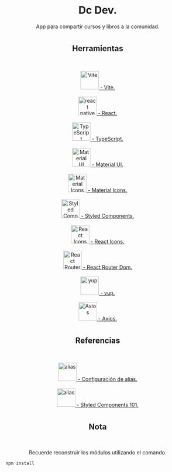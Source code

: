 <h1 align="center">Dc Dev.</h1>
<p align="center">
App para compartir cursos y libros a la comunidad.
</p>
<h1></h1>
<h2 align="center">Herramientas</h2>
<br>
<P align="center">
  <a href="https://vitejs.dev" target="_blank" rel="Vite" >
  <img src="https://vitejs.dev/logo.svg" alt="Vite" width="50" height="50"/>
   - Vite.</a>
  <br><br>
   <a href="https://reactnative.dev" target="_blank" rel="React" >
  <img src="https://d33wubrfki0l68.cloudfront.net/554c3b0e09cf167f0281fda839a5433f2040b349/ecfc9/img/header_logo.svg" alt="react native" width="50" height="50"/>
   - React.</a>
  <br><br>
  <a href="https://www.typescriptlang.org" target="_blank" rel="TypeScript">
  <img src="https://upload.wikimedia.org/wikipedia/commons/4/4c/Typescript_logo_2020.svg" alt="TypeScript" width="50" height="50"/>
   - TypeScript.</a>
  <br><br>
  <a href="https://mui.com/" target="_blank" rel="Material UI">
  <img src="https://mui.com/static/favicon.ico" alt="Material UI" width="50" height="50"/>
    - Material UI.</a>
  <br><br>
  <a href="https://mui.com/material-ui/material-icons/" target="_blank" rel="Material Icons">
  <img src="https://mui.com/static/favicon.ico" alt="Material Icons" width="50" height="50"/>
    - Material Icons.</a>
  <br><br>
  <a href="https://styled-components.com/" target="_blank" rel="Styled Components">
  <img src="https://miro.medium.com/max/318/1*7jRD5QhgARucFKvRHFxpOg.png" alt="Styled Components" width="50" height="50"/>
    - Styled Components.</a>
  <br><br>
  <a href="https://react-icons.github.io/react-icons" target="_blank" rel="REACT-ICONS">
  <img src="https://camo.githubusercontent.com/48d099290b4cb2d7937bcd96e8497cf1845b54a810a6432c70cf944b60b40c77/68747470733a2f2f7261776769742e636f6d2f676f72616e67616a69632f72656163742d69636f6e732f6d61737465722f72656163742d69636f6e732e737667" alt="React Icons" width="50" height="50"/>
    - React Icons.</a>
  <br><br>
  <a href="https://reactrouter.com/en/v6.3.0/getting-started/overview" target="_blank" rel="REACT-ROUTER-DOM">
  <img src="https://reactrouter.com/favicon-dark.png" alt="React Router Dom" width="50" height="50"/>
    - React Router Dom.</a>
  <br><br>
  <a href="https://www.npmjs.com/package/yup" target="_blank" rel="yup">
  <img src="https://static.npmjs.com/58a19602036db1daee0d7863c94673a4.png" alt="yup" width="50" height="50"/>
    - yup.</a>
  <br><br>
  <a href="https://axios-http.com/es/docs/intro" target="_blank" rel="Axios">
  <img src="https://axios-http.com/assets/favicon.ico" alt="Axios" width="50" height="50"/>
    - Axios.</a>
</p>
<h1></h1>
<h2 align="center">Referencias</h2>
<br>
<p align="center">
  <a href="https://dev.to/avxkim/setup-path-aliases-w-react-vite-ts-poa" target="_blank" rel="" >
  <img src="https://dev-to-uploads.s3.amazonaws.com/uploads/logos/resized_logo_UQww2soKuUsjaOGNB38o.png" alt="alias" width="50" height="50"/>
   - Configuración de alias.</a>
  <br><br>
  <a href="https://blog.binpar.com/styled-components-101-1ee6e04e2bce" target="_blank" rel="" >
  <img src="https://miro.medium.com/fit/c/152/152/1*sHhtYhaCe2Uc3IU0IgKwIQ.png" alt="alias" width="50" height="50"/>
   - Styled Components 101.</a>
</p>
<h1></h1>
<h2 align="center">Nota</h2>
  <br>
  <p align="center">
    Recuerde reconstruir los módulos utilizando el comando.
  </p>

    npm install

<h1></h1>


